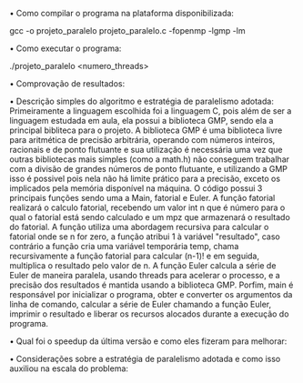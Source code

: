 • Como compilar o programa na plataforma disponibilizada:

gcc -o projeto_paralelo projeto_paralelo.c  -fopenmp -lgmp -lm

• Como executar o programa:

./projeto_paralelo <precisao> <numero_threads>

• Comprovação de resultados:


• Descrição simples do algoritmo e estratégia de paralelismo adotada:
  Primeiramente a linguagem escolhida foi a linguagem C, pois além de ser a linguagem estudada em aula, ela possui a biblioteca GMP, sendo ela a principal bibliteca para o projeto. A biblioteca GMP  é uma biblioteca livre para aritmética de precisão arbitrária, operando com números inteiros, racionais e de ponto flutuante e sua utilização é necessária uma vez que outras bibliotecas mais simples (como a math.h) não conseguem trabalhar com a divisão de grandes números de ponto flutuante, e utilizando a GMP isso é possivel pois nela não há limite prático para a precisão, exceto os implicados pela memória disponível na máquina. O código possui 3 principais funções sendo uma a Main, fatorial e Euler. A função fatorial realizará o calculo fatorial, recebendo um valor int n que é número para o qual o fatorial está sendo calculado e um mpz que armazenará o resultado do fatorial. A função utiliza uma abordagem recursiva para calcular o fatorial onde se n for zero, a função atribui 1 à variável "resultado", caso contrário a função cria uma variável temporária temp, chama recursivamente a função fatorial para calcular (n-1)! e em seguida, multiplica o resultado pelo valor de n. A função Euler calcula a série de Euler de maneira paralela, usando threads para acelerar o processo, e a precisão dos resultados é mantida usando a biblioteca GMP. Porfim, main é responsável por inicializar o programa, obter e converter os argumentos da linha de comando, calcular a série de Euler chamando a função Euler, imprimir o resultado e liberar os recursos alocados durante a execução do programa.

  
• Qual foi o speedup da última versão  e como eles fizeram para melhorar:


• Considerações sobre a estratégia de paralelismo adotada e como isso auxiliou na escala do problema:
